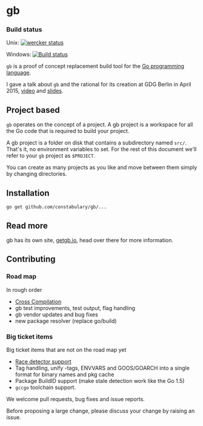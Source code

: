 # gb

### Build status
Unix:
[![wercker status](https://app.wercker.com/status/494a8ac6b836f39cc7e67036d957a43e/m/master "wercker status")](https://app.wercker.com/project/bykey/494a8ac6b836f39cc7e67036d957a43e)

Windows:
[![Build status](https://ci.appveyor.com/api/projects/status/rjttg1agmp2sra3h/branch/master?svg=true)](https://ci.appveyor.com/project/davecheney/gb/branch/master)

`gb` is a proof of concept replacement build tool for the [Go programming language](https://golang.org).

I gave a talk about `gb` and the rational for its creation at GDG Berlin in April 2015, [video](https://www.youtube.com/watch?v=c3dW80eO88I) and [slides](http://go-talks.appspot.com/github.com/davecheney/presentations/reproducible-builds.slide#1).

## Project based

`gb` operates on the concept of a project. A gb project is a workspace for all the Go code that is required to build your project.

A gb project is a folder on disk that contains a subdirectory named <code>src/</code>. That's it, no environment variables to set. For the rest of this document we'll refer to your <code>gb</code> project as <code>$PROJECT</code>.

You can create as many projects as you like and move between them simply by changing directories.

## Installation

    go get github.com/constabulary/gb/...

## Read more

gb has its own site, [getgb.io](http://getgb.io/), head over there for more information.

## Contributing

### Road map

In rough order

- [Cross Compilation](https://github.com/constabulary/gb/milestones/cross-compilation)
- gb test improvements, test output, flag handling
- gb vendor updates and bug fixes
- new package resolver (replace go/build)

### Big ticket items 

Big ticket items that are not on the road map yet

- [Race detector support](https://github.com/constabulary/gb/issues/96)
- Tag handling, unify -tags, ENVVARS and GOOS/GOARCH into a single format for binary names and pkg cache
- Package BuildID support (make stale detection work like the Go 1.5)
- `gccgo` toolchain support.

We welcome pull requests, bug fixes and issue reports.

Before proposing a large change, please discuss your change by raising an issue.
